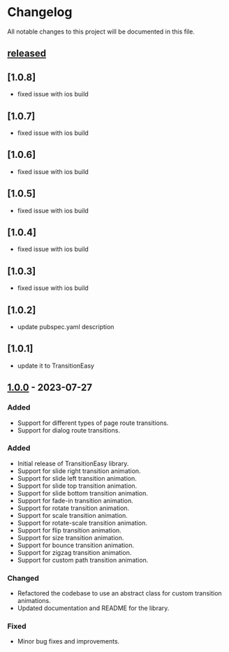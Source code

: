 Changelog
=========

All notable changes to this project will be documented in this file.

## [released]

## [1.0.8]
- fixed issue with ios build

## [1.0.7]
- fixed issue with ios build

## [1.0.6]
- fixed issue with ios build

## [1.0.5]
- fixed issue with ios build

## [1.0.4]
- fixed issue with ios build

## [1.0.3]
- fixed issue with ios build

## [1.0.2]
- update pubspec.yaml description

## [1.0.1]
- update it to TransitionEasy


## [1.0.0] - 2023-07-27

### Added
- Support for different types of page route transitions.
- Support for dialog route transitions.

### Added
- Initial release of TransitionEasy library.
- Support for slide right transition animation.
- Support for slide left transition animation.
- Support for slide top transition animation.
- Support for slide bottom transition animation.
- Support for fade-in transition animation.
- Support for rotate transition animation.
- Support for scale transition animation.
- Support for rotate-scale transition animation.
- Support for flip transition animation.
- Support for size transition animation.
- Support for bounce transition animation.
- Support for zigzag transition animation.
- Support for custom path transition animation.

### Changed
- Refactored the codebase to use an abstract class for custom transition animations.
- Updated documentation and README for the library.

### Fixed
- Minor bug fixes and improvements.

[released]: https://github.com/georgesamirmansour/easyTransition
[1.0.0]: https://github.com/georgesamirmansour/easyTransition

